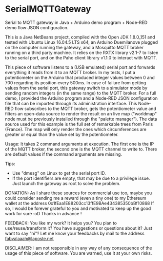 # SerialMQTTGateway
Serial to MQTT gateway in Java + Arduino demo program + Node-RED demo flow JSON
configuration.

This is a Java NetBeans project, compiled with the Open JDK 1.8.0_151 and tested
with Ubuntu Linux 16.04.5 LTS x64, an Arduino Duemilanove plugged on the
computer running the gateway, and a Mosquitto MQTT broker running on a third
party machine. It relies on the RXTX library v2.1-7 to listen to the serial
port, and on the Paho client library v1.1.0 to interact with MQTT.

This piece of software listens to a (USB emulated) serial port and forwards
everything it reads from it to an MQTT broker. In my tests, I put a
potentiometer on the Arduino that produced integer values between 0 and 700
regarding its position every 500ms. In case of failure from getting values from
the serial port, this gateway switch to a simulator mode by sending random
integers (in the same range) to the MQTT broker.
For a full demo, I provided the Arduino program and a Node-RED JSON
configuration file that can be imported through its administration interface.
This Node-RED flow subscribes to the MQTT broker, gets the potentiometer value
and filters an open-data source to render the result on an live map ("worldmap"
node must be previously installed through the "palette manager"). The data
source used for this example is the full set of remarkable trees from Paris
(France). The map will only render the ones which circumferences are greater or
equal than the value set by the potentiometer.

Usage: It takes 2 command arguments at execution. The first one is the IP of the
MQTT broker, the second one is the MQTT channel to write to. There are default
values if the command arguments are missing.

Tips:
- Use "dmesg" on Linux to get the serial port ID.
- If the port identifiers are empty, that may be due to a privilege issue. Just
launch the gateway as root to solve the problem.

DONATION:
As I share these sources for commercial use too, maybe you could consider
sending me a reward (even a tiny one) to my Ethereum wallet at the address
0x1fEaa1E88203cc13ffE9BAe434385350bBf10868
If so, I would be forever grateful to you and motivated to keep up the good work
for sure :oD Thanks in advance !

FEEDBACK:
You like my work? It helps you? You plan to use/reuse/transform it? You have
suggestions or questions about it? Just want to say "hi"? Let me know your
feedbacks by mail to the address fabvalaaah@laposte.net

DISCLAIMER:
I am not responsible in any way of any consequence of the usage of this piece of
software. You are warned, use it at your own risks.
